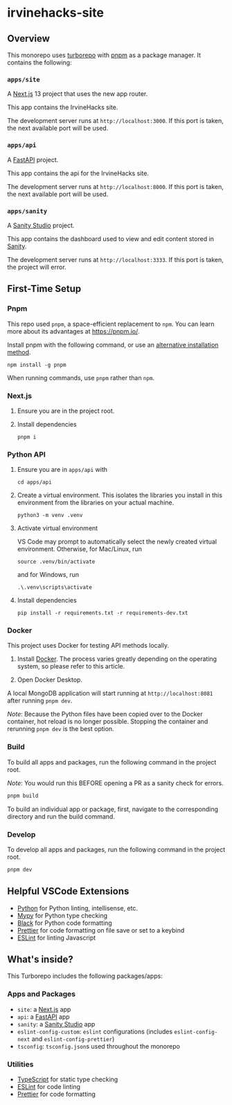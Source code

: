 # irvinehacks-site

## Overview

This monorepo uses [turborepo](https://turbo.build/repo) with [pnpm](https://pnpm.io/) as a package manager. It contains the following:

### `apps/site`

A [Next.js](https://nextjs.org/) 13 project that uses the new app router.

This app contains the IrvineHacks site.

The development server runs at `http://localhost:3000`. If this port is taken, the next available port will be used.

### `apps/api`

A [FastAPI](https://fastapi.tiangolo.com/) project.

This app contains the api for the IrvineHacks site.

The development server runs at `http://localhost:8000`. If this port is taken, the next available port will be used.

### `apps/sanity`

A [Sanity Studio](https://www.sanity.io/studio) project.

This app contains the dashboard used to view and edit content stored in [Sanity](https://www.sanity.io/).

The development server runs at `http://localhost:3333`. If this port is taken, the project will error.

## First-Time Setup

### Pnpm

This repo used `pnpm`, a space-efficient replacement to `npm`.
You can learn more about its advantages at <https://pnpm.io/>.

Install pnpm with the following command, or use an [alternative installation method](https://pnpm.io/installation).

```shell
npm install -g pnpm
```

When running commands, use `pnpm` rather than `npm`.

### Next.js

1. Ensure you are in the project root.

2. Install dependencies
   ```shell
   pnpm i
   ```

### Python API

1. Ensure you are in `apps/api` with

   ```shell
   cd apps/api
   ```

2. Create a virtual environment. This isolates the libraries you install in this environment from the libraries on your actual machine.

   ```shell
   python3 -m venv .venv
   ```

3. Activate virtual environment

   VS Code may prompt to automatically select the newly created virtual environment.
   Otherwise, for Mac/Linux, run

   ```shell
   source .venv/bin/activate
   ```

   and for Windows, run

   ```shell
   .\.venv\scripts\activate
   ```

4. Install dependencies
   ```shell
   pip install -r requirements.txt -r requirements-dev.txt
   ```

### Docker

This project uses Docker for testing API methods locally.

1. Install [Docker](https://docs.docker.com/get-docker/). The process varies greatly depending on the operating system, so please refer to this article.

2. Open Docker Desktop.

A local MongoDB application will start running at `http://localhost:8081` after running `pnpm dev`.

_Note_: Because the Python files have been copied over to the Docker container, hot reload is no longer possible. Stopping the container and rerunning `pnpm dev` is the best option.

### Build

To build all apps and packages, run the following command in the project root.

_Note_: You would run this BEFORE opening a PR as a sanity check for errors.

```bash
pnpm build
```

To build an individual app or package, first, navigate to the corresponding directory and run the build command.

### Develop

To develop all apps and packages, run the following command in the project root.

```bash
pnpm dev
```

## Helpful VSCode Extensions

- [Python](https://marketplace.visualstudio.com/items?itemName=ms-python.python) for Python linting, intellisense, etc.
- [Mypy](https://marketplace.visualstudio.com/items?itemName=ms-python.mypy-type-checker) for Python type checking
- [Black](https://marketplace.visualstudio.com/items?itemName=ms-python.black-formatter) for Python code formatting
- [Prettier](https://marketplace.visualstudio.com/items?itemName=esbenp.prettier-vscode) for code formatting on file save or set to a keybind
- [ESLint](https://marketplace.visualstudio.com/items?itemName=dbaeumer.vscode-eslint) for linting Javascript

## What's inside?

This Turborepo includes the following packages/apps:

### Apps and Packages

- `site`: a [Next.js](https://nextjs.org/) app
- `api`: a [FastAPI](https://fastapi.tiangolo.com/) app
- `sanity`: a [Sanity Studio](https://www.sanity.io/studio) app
- `eslint-config-custom`: `eslint` configurations (includes `eslint-config-next` and `eslint-config-prettier`)
- `tsconfig`: `tsconfig.json`s used throughout the monorepo

### Utilities

- [TypeScript](https://www.typescriptlang.org/) for static type checking
- [ESLint](https://eslint.org/) for code linting
- [Prettier](https://prettier.io) for code formatting


